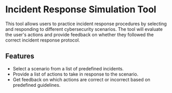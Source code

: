 # Incident Response Simulation Tool

This tool allows users to practice incident response procedures by selecting and responding to different cybersecurity scenarios. The tool will evaluate the user's actions and provide feedback on whether they followed the correct incident response protocol.

## Features

- Select a scenario from a list of predefined incidents.
- Provide a list of actions to take in response to the scenario.
- Get feedback on which actions are correct or incorrect based on predefined guidelines.


